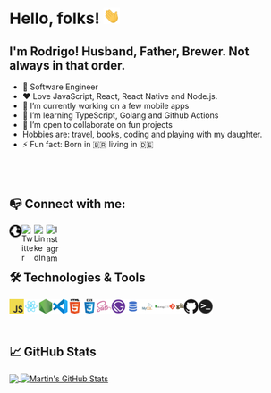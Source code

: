 # Hello, folks! <img src="https://raw.githubusercontent.com/rcabarreto/rcabarreto/master/wave.gif" width="30px">

## I'm Rodrigo! Husband, Father, Brewer. Not always in that order.

- 💼 Software Engineer
- ❤️ Love JavaScript, React, React Native and Node.js.
- 🔭 I’m currently working on a few mobile apps
- 🌱 I’m learning TypeScript, Golang and Github Actions
- 👯 I’m open to collaborate on fun projects
- Hobbies are: travel, books, coding and playing with my daughter.
- ⚡ Fun fact: Born in 🇧🇷 living in 🇩🇪

<br />
<br />

## 📭 Connect with me:

[<img align="left" alt="rodrigobarreto.net" width="22px" src="https://raw.githubusercontent.com/iconic/open-iconic/master/svg/globe.svg" />][website]
[<img align="left" alt="Twitter" width="22px" src="https://cdn.jsdelivr.net/npm/simple-icons@v3/icons/twitter.svg" />][twitter]
[<img align="left" alt="LinkedIn" width="22px" src="https://cdn.jsdelivr.net/npm/simple-icons@v3/icons/linkedin.svg" />][linkedin]
[<img align="left" alt="Instagram" width="22px" src="https://cdn.jsdelivr.net/npm/simple-icons@v3/icons/instagram.svg" />][instagram]

<br />
<br />
<br />

## 🛠 Technologies & Tools

<img align="left" alt="JavaScript" width="26px" src="https://raw.githubusercontent.com/github/explore/80688e429a7d4ef2fca1e82350fe8e3517d3494d/topics/javascript/javascript.png" />
<img align="left" alt="React" width="26px" src="https://raw.githubusercontent.com/github/explore/80688e429a7d4ef2fca1e82350fe8e3517d3494d/topics/react/react.png" />
<img align="left" alt="Node.js" width="26px" src="https://raw.githubusercontent.com/github/explore/80688e429a7d4ef2fca1e82350fe8e3517d3494d/topics/nodejs/nodejs.png" />
<img align="left" alt="Visual Studio Code" width="26px" src="https://raw.githubusercontent.com/github/explore/80688e429a7d4ef2fca1e82350fe8e3517d3494d/topics/visual-studio-code/visual-studio-code.png" />
<img align="left" alt="HTML5" width="26px" src="https://raw.githubusercontent.com/github/explore/80688e429a7d4ef2fca1e82350fe8e3517d3494d/topics/html/html.png" />
<img align="left" alt="CSS3" width="26px" src="https://raw.githubusercontent.com/github/explore/80688e429a7d4ef2fca1e82350fe8e3517d3494d/topics/css/css.png" />
<img align="left" alt="Sass" width="26px" src="https://raw.githubusercontent.com/github/explore/80688e429a7d4ef2fca1e82350fe8e3517d3494d/topics/sass/sass.png" />
<img align="left" alt="Gatsby" width="26px" src="https://raw.githubusercontent.com/github/explore/e94815998e4e0713912fed477a1f346ec04c3da2/topics/gatsby/gatsby.png" />
<img align="left" alt="SQL" width="26px" src="https://raw.githubusercontent.com/github/explore/80688e429a7d4ef2fca1e82350fe8e3517d3494d/topics/sql/sql.png" />
<img align="left" alt="MySQL" width="26px" src="https://raw.githubusercontent.com/github/explore/80688e429a7d4ef2fca1e82350fe8e3517d3494d/topics/mysql/mysql.png" />
<img align="left" alt="MongoDB" width="26px" src="https://raw.githubusercontent.com/github/explore/80688e429a7d4ef2fca1e82350fe8e3517d3494d/topics/mongodb/mongodb.png" />
<img align="left" alt="Git" width="26px" src="https://raw.githubusercontent.com/github/explore/80688e429a7d4ef2fca1e82350fe8e3517d3494d/topics/git/git.png" />
<img align="left" alt="GitHub" width="26px" src="https://raw.githubusercontent.com/github/explore/78df643247d429f6cc873026c0622819ad797942/topics/github/github.png" />
<img align="left" alt="Terminal" width="26px" src="https://raw.githubusercontent.com/github/explore/80688e429a7d4ef2fca1e82350fe8e3517d3494d/topics/terminal/terminal.png" />

<br />
<br />
<br />

## &#x1f4c8; GitHub Stats

<a href="https://github.com/rcabarreto/rcabarreto">
  <img align="center" src="https://github-readme-stats.vercel.app/api/top-langs/?username=rcabarreto&theme=default&hide=java,html,tex&langs_count=3" />
</a>
<a href="https://github.com/rcabarreto/rcabarreto">
  <img align="center" src="https://github-readme-stats.vercel.app/api?username=rcabarreto&show_icons=true&line_height=27&count_private=true&theme=default" alt="Martin's GitHub Stats" />
</a>

<br />
<br />

[website]: https://rodrigobarreto.net
[twitter]: https://twitter.com/rcabarreto
[instagram]: https://instagram.com/rcabarreto
[linkedin]: https://linkedin.com/in/rcabarreto
